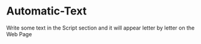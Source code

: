 # Automatic-Text

Write some text in the Script section and it will appear letter by letter on the Web Page
